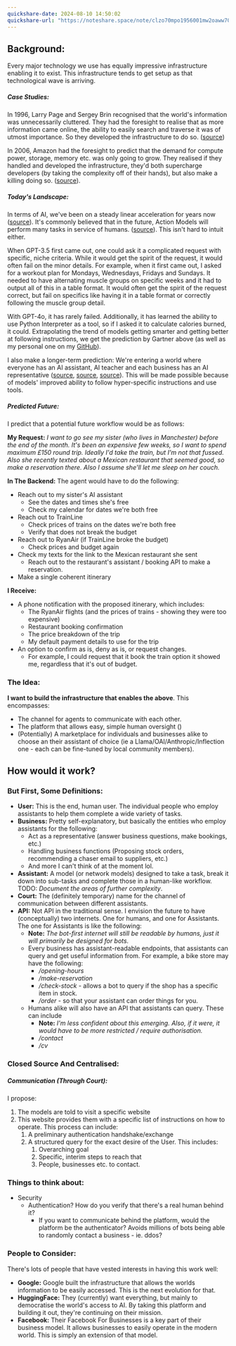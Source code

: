 ```yaml
---
quickshare-date: 2024-08-10 14:50:02
quickshare-url: "https://noteshare.space/note/clzo70mpo1956001mw2oaww70t#g0F3sXwDz9+eUDGjMWrD/cc6RD+kJtUcxFoixfUkgWY"
---
```

## Background:
Every major technology we use has equally impressive infrastructure enabling it to exist. This infrastructure tends to get setup as that technological wave is arriving. 
##### Case Studies:
In 1996, Larry Page and Sergey Brin recognised that the world's information was unnecessarily cluttered. They had the foresight to realise that as more information came online, the ability to easily search and traverse it was of utmost importance. So they developed the infrastructure to do so. ([source](https://about.google/intl/ALL_uk/our-story/))

In 2006, Amazon had the foresight to predict that the demand for compute power, storage, memory etc. was only going to grow. They realised if they handled and developed the infrastructure, they'd both supercharge developers (by taking the complexity off of their hands), but also make a killing doing so. ([source](https://digitalcloud.training/a-brief-history-of-aws-and-how-computing-has-changed/)).

##### Today's Landscape:
In terms of AI, we've been on a steady linear acceleration for years now ([source](https://time.com/6300942/ai-progress-charts/)). It's commonly believed that in the future, Action Models will perform many tasks in service of humans. ([source](https://www.gartner.com/en/newsroom/press-releases/2024-03-11-gartner-predicts-one-third-of-interactions-with-genai-services-will-use-action-models-and-autonomous-agents-for-task-completion-by-2028)). This isn't hard to intuit either. 

When GPT-3.5 first came out, one could ask it a complicated request with specific, niche criteria. While it would get the spirit of the request, it would often fail on the minor details. For example, when it first came out, I asked for a workout plan for Mondays, Wednesdays, Fridays and Sundays. It needed to have alternating muscle groups on specific weeks and it had to output all of this in a table format. It would often get the spirit of the request correct, but fail on specifics like having it in a table format or correctly following the muscle group detail.

With GPT-4o, it has rarely failed. Additionally, it has learned the ability to use Python Interpreter as a tool, so if I asked it to calculate calories burned, it could. Extrapolating the trend of models getting smarter and getting better at following instructions, we get the prediction by Gartner above (as well as my personal one on my [GitHub](https://github.com/theCampel/TimeCapsule)). 

I also make a longer-term prediction: We're entering a world where everyone has an AI assistant, AI teacher and each business has an AI representative ([source](https://qz.com/mark-zuckerberg-jensen-huang-meta-nvidia-ai-assistants-1851608544), [source](https://www.gatesnotes.com/AI-agents), [source](https://danielmiessler.com/p/ai-predictable-path-7-components-2024)). This will be made possible because of models' improved ability to follow hyper-specific instructions and use tools. 

##### Predicted Future:
I predict that a potential future workflow would be as follows:

**My Request:** *I want to go see my sister (who lives in Manchester) before the end of the month. It's been an expensive few weeks, so I want to spend maximum £150 round trip. Ideally I'd take the train, but I'm not that fussed. Also she recently texted about a Mexican restaurant that seemed good, so make a reservation there. Also I assume she'll let me sleep on her couch.*

**In The Backend:** The agent would have to do the following:
- Reach out to my sister's AI assistant
	- See the dates and times she's free
	- Check my calendar for dates we're both free
- Reach out to TrainLine
	- Check prices of trains on the dates we're both free
	- Verify that does not break the budget
- Reach out to RyanAir (if TrainLine broke the budget)
	- Check prices and budget again
- Check my texts for the link to the Mexican restaurant she sent
	- Reach out to the restaurant's assistant / booking API to make a reservation. 
- Make a single coherent itinerary

**I Receive:**
- A phone notification with the proposed itinerary, which includes:
	- The RyanAir flights (and the prices of trains - showing they were too expensive)
	- Restaurant booking confirmation
	- The price breakdown of the trip
	- My default payment details to use for the trip
- An option to confirm as is, deny as is, or request changes.
	- For example, I could request that it book the train option it showed me, regardless that it's out of budget.

### The Idea:
**I want to build the infrastructure that enables the above**. This encompasses: 
- The channel for agents to communicate with each other.
- The platform that allows easy, simple human oversight ()
- (Potentially) A marketplace for individuals and businesses alike to choose an their assistant of choice (ie a Llama/OAI/Anthropic/Inflection one - each can be fine-tuned by local community members).

## How would it work?
### But First, Some Definitions:
- **User:** This is the end, human user. The individual people who employ assistants to help them complete a wide variety of tasks. 
- **Business:** Pretty self-explanatory, but basically the entities who employ assistants for the following:
	- Act as a representative (answer business questions, make bookings, etc.)
	- Handling business functions (Proposing stock orders, recommending a chaser email to suppliers, etc.)
	- And more I can't think of at the moment lol.
- **Assistant:** A model (or network models) designed to take a task, break it down into sub-tasks and complete those in a human-like workflow. TODO: *Document the areas of further complexity*. 
- **Court:** The (definitely temporary) name for the channel of communication between different assistants. 
- **API:** Not API in the traditional sense. I envision the future to have (conceptually) two internets. One for humans, and one for Assistants. The one for Assistants is like the following:
	- **Note:** *The bot-first internet will still be readable by humans, just it will primarily be designed for bots.*
	- Every business has assistant-readable endpoints, that assistants can query and get useful information from. For example, a bike store may have the following:
		- */opening-hours*
		- */make-reservation*
		- */check-stock* - allows a bot to query if the shop has a specific item in stock.
		- */order* - so that your assistant can order things for you.
	- Humans alike will also have an API that assistants can query. These can include 
		- **Note:** *I'm less confident about this emerging. Also, if it were, it would have to be more restricted / require authorisation.*
		- */contact*
		- */cv*

 
### Closed Source And Centralised:
##### Communication (Through Court):
I propose:
1. The models are told to visit a specific website
2. This website provides them with a specific list of instructions on how to operate. This process can include:
	1. A preliminary authentication handshake/exchange
	2. A structured query for the exact desire of the User. This includes:
		1. Overarching goal
		2. Specific, interim steps to reach that
		3. People, businesses etc. to contact.
### Things to think about:
- Security
	- Authentication? How do you verify that there's a real human behind it?
		- If you want to communicate behind the platform, would the platform be the authenticator? Avoids millions of bots being able to randomly contact a business - ie. ddos? 

### People to Consider:
There's lots of people that have vested interests in having this work well:
- **Google:** Google built the infrastructure that allows the worlds information to be easily accessed. This is the next evolution for that.
- **HuggingFace:** They (currently) want everything, but mainly to democratise the world's access to AI. By taking this platform and building it out, they're continuing on their mission.
- **Facebook:** Their Facebook For Businesses is a key part of their business model. It allows businesses to easily operate in the modern world. This is simply an extension of that model. 


